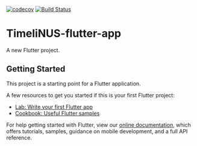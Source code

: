 [![codecov](https://codecov.io/gh/TimelinNUS/TimeliNUS-flutter-app/branch/main/graph/badge.svg?token=ZHO77VBN1U)](https://codecov.io/gh/TimelinNUS/TimeliNUS-flutter-app)
[![Build Status](https://travis-ci.com/TimelinNUS/TimeliNUS-flutter-app.svg?branch=main)](https://travis-ci.com/TimelinNUS/TimeliNUS-flutter-app)
# TimeliNUS-flutter-app

A new Flutter project.

## Getting Started

This project is a starting point for a Flutter application.

A few resources to get you started if this is your first Flutter project:

- [Lab: Write your first Flutter app](https://flutter.dev/docs/get-started/codelab)
- [Cookbook: Useful Flutter samples](https://flutter.dev/docs/cookbook)

For help getting started with Flutter, view our
[online documentation](https://flutter.dev/docs), which offers tutorials,
samples, guidance on mobile development, and a full API reference.